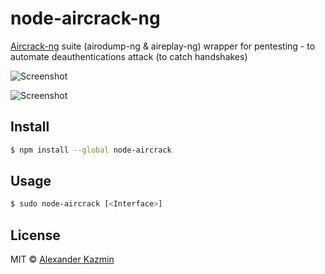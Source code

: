 # node-aircrack-ng
[Aircrack-ng](https://www.aircrack-ng.org/) suite (airodump-ng & aireplay-ng) wrapper for pentesting - to automate deauthentications attack (to catch handshakes)

![Screenshot](i.imgur.com/i6gjkKo.png)

![Screenshot](i.imgur.com/u2pyYNp.png)

## Install

```bash
$ npm install --global node-aircrack
```

## Usage

```bash
$ sudo node-aircrack [<Interface>]
```

## License

MIT © [Alexander Kazmin](https://github.com/ernium)